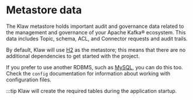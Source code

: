 # Metastore data

The Klaw metastore holds important audit and governance data related to the management and governance of your Apache
Kafka® ecosystem. This data includes Topic, schema, ACL, and Connector requests and audit trails.

By default, Klaw will use
[H2](https://www.h2database.com/html/main.html) as the metastore; this
means that there are no additional dependencies to get started with the
project.

If you prefer to use another RDBMS, such as
[MySQL](https://www.mysql.com/), you can do this too. Check the
`config` documentation for information
about working with configuration files.

:::tip
Klaw will create the required tables during the application startup.
